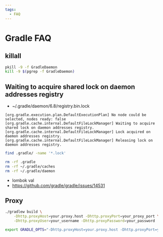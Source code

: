 ```yaml
---
tags:
  - FAQ
---
```


# Gradle FAQ

## killall

```bash
pkill -9 -f GradleDaemon
kill -9 $(pgrep -f GradleDaemon)
```

## Waiting to acquire shared lock on daemon addresses registry

- ~/.gradle/daemon/6.8/registry.bin.lock

```
[org.gradle.execution.plan.DefaultExecutionPlan] No node could be selected, nodes ready: false
[org.gradle.cache.internal.DefaultFileLockManager] Waiting to acquire shared lock on daemon addresses registry.
[org.gradle.cache.internal.DefaultFileLockManager] Lock acquired on daemon addresses registry.
[org.gradle.cache.internal.DefaultFileLockManager] Releasing lock on daemon addresses registry.
```

```bash
find .gradle/ -name '*.lock'

rm -rf .gradle
rm -rf ~/.gradle/caches
rm -rf ~/.gradle/daemon
```

- lombok val
- https://github.com/gradle/gradle/issues/14531

## Proxy


```bash
./gradlew build \
    -Dhttp.proxyHost=your.proxy.host -Dhttp.proxyPort=your_proxy_port \
    -Dhttp.proxyUser=your_username -Dhttp.proxyPassword=your_password
```

```bash
export GRADLE_OPTS="-Dhttp.proxyHost=your.proxy.host -Dhttp.proxyPort=your_proxy_port -Dhttps.proxyHost=your.proxy.host -Dhttps.proxyPort=your_proxy_port"
```

